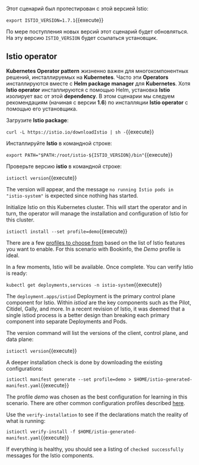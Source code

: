 Этот сценарий был протестирован с этой версией Istio:

`export ISTIO_VERSION=1.7.1`{{execute}}

По мере поступления новых версий этот сценарий будет обновляться. На эту версию `ISTIO_VERSION` будет ссылаться установщик.

## Istio operator

**Kubernetes Operator pattern** жизненно важен для многокомпонентных решений, инсталлируемых на **Kubernetes**. Часто эти **Operators** инсталлируются вместе с **Helm package manager** для **Kubernetes**. Хотя **Istio operator** инсталлируются с помощью Helm, установка **Istio** изолирует вас от этой **dependency**. 
В этом сценарии мы следуем рекомендациям (начиная с версии **1.6**) по инсталляции **Istio operator** с помощью его установщика.

Загрузите **Istio package**:

`curl -L https://istio.io/downloadIstio | sh -`{{execute}}

Инсталлируйте **Istio** в командной строке:

`export PATH="$PATH:/root/istio-${ISTIO_VERSION}/bin"`{{execute}}

Проверьте версию **istio** в командной строке:

`istioctl version`{{execute}}

The version will appear, and the message `no running Istio pods in "istio-system"` is expected since nothing has started.

Initialize Istio on this Kubernetes cluster. This will start the operator and in turn, the operator will manage the installation and configuration of Istio for this cluster.

`istioctl install --set profile=demo`{{execute}}

There are a few [profiles to choose from](https://istio.io/latest/docs/setup/additional-setup/config-profiles/) based on the list of Istio features you want to enable. For this scenario with Bookinfo, the _Demo_ profile is ideal.

In a few moments, Istio will be available. Once complete. You can verify Istio is ready:

`kubectl get deployments,services -n istio-system`{{execute}}

The `deployment.apps/istiod` Deployment is the primary control plane component for Istio. Within _istiod_ are the key components such as the Pilot, Citidel, Gally, and more. In a recent revision of Istio, it was deemed that a single istiod process is a better design than breaking each primary component into separate Deployments and Pods.

The version command will list the versions of the client, control plane, and data plane:

`istioctl version`{{execute}}

A deeper installation check is done by downloading the existing configurations:

`istioctl manifest generate --set profile=demo > $HOME/istio-generated-manifest.yaml`{{execute}}

The profile _demo_ was chosen as the best configuration for learning in this scenario. There are other common configuration profiles described [here](https://istio.io/latest/docs/setup/additional-setup/config-profiles/).

Use the `verify-installation` to see if the declarations match the reality of what is running:

`istioctl verify-install -f $HOME/istio-generated-manifest.yaml`{{execute}}

If everything is healthy, you should see a listing of `checked successfully` messages for the Istio components.
